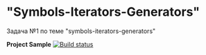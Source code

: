 # "Symbols-Iterators-Generators"
Задача №1 по теме "symbols-iterators-generators"  
  
**Project Sample** [![Build status](https://ci.appveyor.com/api/projects/status/431t3blglywnev6j?svg=true)](https://ci.appveyor.com/project/Gronik4/iterators)

